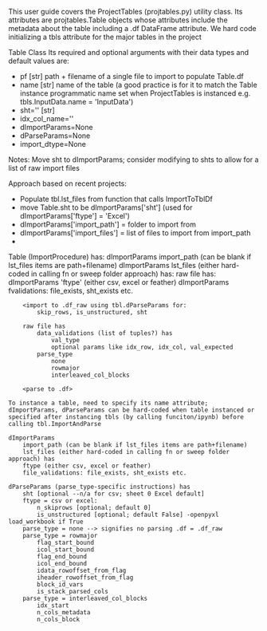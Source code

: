 This user guide covers the ProjectTables (projtables.py) utility class. Its attributes are projtables.Table objects whose attributes include the metadata about the table including a .df DataFrame attribute. We hard code initializing a tbls attribute for the major tables in the project

Table Class
Its required and optional arguments with their data types and default values are:
* pf [str] path + filename of a single file to import to populate Table.df
* name [str] name of the table (a good practice is for it to match the Table instance programmatic name set when ProjectTables is instanced e.g. tbls.InputData.name = 'InputData')
* sht='' [str]
* idx_col_name=''
* dImportParams=None
* dParseParams=None
* import_dtype=None

Notes: Move sht to dImportParams; consider modifying to shts to allow for a list of raw import files

Approach based on recent projects:
* Populate tbl.lst_files from function that calls ImportToTblDf
* move Table.sht to be dImportParams['sht'] (used for dImportParams['ftype'] = 'Excel')
* dImportParams['import_path'] = folder to import from
* dImportParams['import_files'] = list of files to import from import_path
* 

Table (ImportProcedure) has:
    dImportParams import_path (can be blank if lst_files items are path+filename)
    dImportParams lst_files (either hard-coded in calling fn or sweep folder approach) has:
        raw file has:           
            dImportParams 'ftype' (either csv, excel or feather)
            dImportParams fvalidations: file_exists, sht_exists etc.

        <import to .df_raw using tbl.dParseParams for:
            skip_rows, is_unstructured, sht

        raw file has
            data_validations (list of tuples?) has
                val_type
                optional params like idx_row, idx_col, val_expected
            parse_type
                none
                rowmajor
                interleaved_col_blocks
        
        <parse to .df>
    
    To instance a table, need to specify its name attribute; dImportParams, dParseParams can be hard-coded when table instanced or specified after instancing tbls (by calling funciton/ipynb) before calling tbl.ImportAndParse

    dImportParams
        import_path (can be blank if lst_files items are path+filename)
        lst_files (either hard-coded in calling fn or sweep folder approach) has
        ftype (either csv, excel or feather)
        file_validations: file_exists, sht_exists etc.

    dParseParams (parse_type-specific instructions) has
        sht [optional --n/a for csv; sheet 0 Excel default]
        ftype = csv or excel:
            n_skiprows [optional; default 0]
            is_unstructured [optional; default False] -openpyxl load_workbook if True
        parse_type = none --> signifies no parsing .df = .df_raw
        parse_type = rowmajor
            flag_start_bound
            icol_start_bound
            flag_end_bound
            icol_end_bound
            idata_rowoffset_from_flag
            iheader_rowoffset_from_flag
            block_id_vars
            is_stack_parsed_cols
        parse_type = interleaved_col_blocks
            idx_start
            n_cols_metadata
            n_cols_block

